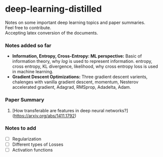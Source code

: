 # deep-learning-distilled
Notes on some important deep learning topics and paper summaries.</br>
Feel free to contribute.</br>
Accepting latex conversion of the documents.

### Notes added so far
* **Information, Entropy, Cross-Entropy: ML perspective:** Basic of information theory, why *log* is used to represent information. entropy, cross entropy, KL divergence, likelihood, why cross entropy loss is used in machine learning. 
* **Gradient Descent Optimizations:** Three gradient descent varients, chalenges with vanilla gradient descent, momentum, Nesterov accelerated gradient, Adagrad, RMSprop, Adadelta, Adam.

### Paper Summary
1. [How transferable are features in deep neural networks?] (https://arxiv.org/abs/1411.1792)

### Notes to add
- [ ] Regularization
- [ ] Different types of Losses
- [ ] Activation functions
